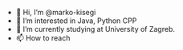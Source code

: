 - 👋 Hi, I’m @marko-kisegi
- 👀 I’m interested in Java, Python CPP 
- 🌱 I’m currently studying at University of Zagreb.
- 📫 How to reach 

<!---
marko-kisegi/marko-kisegi is a ✨ special ✨ repository because its `README.md` (this file) appears on your GitHub profile.
You can click the Preview link to take a look at your changes.
--->
